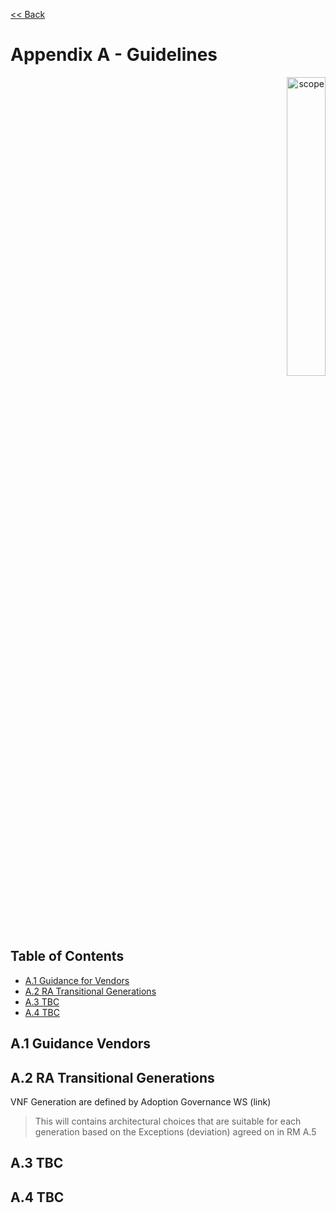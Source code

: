 [<< Back](../../openstack)
# Appendix A - Guidelines
<p align="right"><img src="../figures/bogo_ifo.png" alt="scope" title="Scope" width="35%"/></p>

## Table of Contents
* [A.1 Guidance for Vendors](#A.1)
* [A.2 RA Transitional Generations](#A.2)
* [A.3 TBC](#A.3)
* [A.4 TBC](#A.4)

<a name="A.1"></a>
## A.1 Guidance Vendors

<a name="A.2"></a>
## A.2 RA Transitional Generations

VNF Generation are defined by Adoption Governance WS (link)

> This will contains architectural choices that are suitable for each generation based on the Exceptions (deviation) agreed on in RM A.5

<a name="A.3"></a>
## A.3 TBC

<a name="A.4"></a>
## A.4 TBC
